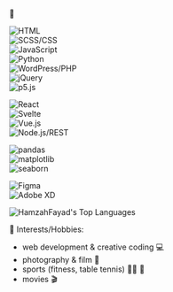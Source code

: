 👋

<!--* HTML • SCSS/CSS • JavaScript • Python • Wordpress/PHP • jQuery • p5.js
* React • Svelte • Vue.js • Node.js/REST
* pandas • matplotlib • seaborn
* Figma • Adobe XD-->

![HTML](https://img.shields.io/badge/HTML5-F1A25D?style=for-the-badge&logo=html5&logoColor=white)  
![SCSS/CSS](https://img.shields.io/badge/SCSS/CSS-5A8C99?style=for-the-badge&logo=css3&logoColor=white)  
![JavaScript](https://img.shields.io/badge/JavaScript-F2D24B?style=for-the-badge&logo=javascript&logoColor=black)  
![Python](https://img.shields.io/badge/Python-6A94B4?style=for-the-badge&logo=python&logoColor=white)  
![WordPress/PHP](https://img.shields.io/badge/WordPress/PHP-4B6A99?style=for-the-badge&logo=wordpress&logoColor=white)  
![jQuery](https://img.shields.io/badge/jQuery-4F8E9F?style=for-the-badge&logo=jquery&logoColor=white)  
![p5.js](https://img.shields.io/badge/p5.js-D46A7B?style=for-the-badge&logo=p5.js&logoColor=white)  

![React](https://img.shields.io/badge/React-66B2B2?style=for-the-badge&logo=react&logoColor=black)  
![Svelte](https://img.shields.io/badge/Svelte-FF5F43?style=for-the-badge&logo=svelte&logoColor=white)  
![Vue.js](https://img.shields.io/badge/Vue.js-80C18F?style=for-the-badge&logo=vue.js&logoColor=white)  
![Node.js/REST](https://img.shields.io/badge/Node.js-4C8C48?style=for-the-badge&logo=node.js&logoColor=white)  

![pandas](https://img.shields.io/badge/pandas-3A5D61?style=for-the-badge&logo=pandas&logoColor=white)  
![matplotlib](https://img.shields.io/badge/matplotlib-4C6D6F?style=for-the-badge&logo=matplotlib&logoColor=white)  
![seaborn](https://img.shields.io/badge/seaborn-3E92C1?style=for-the-badge&logo=seaborn&logoColor=white)  

![Figma](https://img.shields.io/badge/Figma-FF6B6B?style=for-the-badge&logo=figma&logoColor=white)  
![Adobe XD](https://img.shields.io/badge/Adobe%20XD-FF3B9E?style=for-the-badge&logo=adobe-xd&logoColor=white)

<!--![HamzahFayad's Streak](https://github-readme-streak-stats.herokuapp.com/?user=HamzahFayad&theme=tokyonight&hide_border=false)-->
![HamzahFayad's Top Languages](https://github-readme-stats.vercel.app/api/top-langs/?username=HamzahFayad&theme=tokyonight&show_icons=true&hide_border=false&layout=compact)

<!--![Anurag's GitHub stats](https://github-readme-stats.vercel.app/api?username=HamzahFayad&show_icons=true&theme=tokyonight)-->


🎳 Interests/Hobbies:
* web development & creative coding 💻
* photography & film 📸
* sports (fitness, table tennis) 🏋️‍♂️ 🏓
* movies 🎬 
